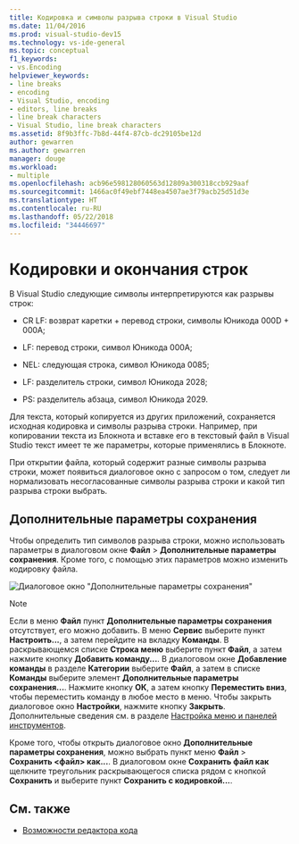 ```yaml
---
title: Кодировка и символы разрыва строки в Visual Studio
ms.date: 11/04/2016
ms.prod: visual-studio-dev15
ms.technology: vs-ide-general
ms.topic: conceptual
f1_keywords:
- vs.Encoding
helpviewer_keywords:
- line breaks
- encoding
- Visual Studio, encoding
- editors, line breaks
- line break characters
- Visual Studio, line break characters
ms.assetid: 8f9b3ffc-7b8d-44f4-87cb-dc29105be12d
author: gewarren
ms.author: gewarren
manager: douge
ms.workload:
- multiple
ms.openlocfilehash: acb96e598128060563d12809a300318ccb929aaf
ms.sourcegitcommit: 1466ac0f49ebf7448ea4507ae3f79acb25d51d3e
ms.translationtype: HT
ms.contentlocale: ru-RU
ms.lasthandoff: 05/22/2018
ms.locfileid: "34446697"
---
```

# <a name="encodings-and-line-endings"></a>Кодировки и окончания строк

В Visual Studio следующие символы интерпретируются как разрывы строк:

- CR LF: возврат каретки + перевод строки, символы Юникода 000D + 000A;

- LF: перевод строки, символ Юникода 000A;

- NEL: следующая строка, символ Юникода 0085;

- LF: разделитель строки, символ Юникода 2028;

- PS: разделитель абзаца, символ Юникода 2029.

Для текста, который копируется из других приложений, сохраняется исходная кодировка и символы разрыва строки. Например, при копировании текста из Блокнота и вставке его в текстовый файл в Visual Studio текст имеет те же параметры, которые применялись в Блокноте.

При открытии файла, который содержит разные символы разрыва строки, может появиться диалоговое окно с запросом о том, следует ли нормализовать несогласованные символы разрыва строки и какой тип разрыва строки выбрать.

## <a name="advanced-save-options"></a>Дополнительные параметры сохранения

Чтобы определить тип символов разрыва строки, можно использовать параметры в диалоговом окне **Файл** > **Дополнительные параметры сохранения**. Кроме того, с помощью этих параметров можно изменить кодировку файла.

![Диалоговое окно "Дополнительные параметры сохранения"](media/line_endings.png)

> [!NOTE]
> Если в меню **Файл** пункт **Дополнительные параметры сохранения** отсутствует, его можно добавить. В меню **Сервис** выберите пункт **Настроить...**, а затем перейдите на вкладку **Команды**. В раскрывающемся списке **Строка меню** выберите пункт **Файл**, а затем нажмите кнопку **Добавить команду...**. В диалоговом окне **Добавление команды** в разделе **Категории** выберите **Файл**, а затем в списке **Команды** выберите элемент **Дополнительные параметры сохранения...**. Нажмите кнопку **ОК**, а затем кнопку **Переместить вниз**, чтобы переместить команду в любое место в меню. Чтобы закрыть диалоговое окно **Настройки**, нажмите кнопку **Закрыть**. Дополнительные сведения см. в разделе [Настройка меню и панелей инструментов](../ide/how-to-customize-menus-and-toolbars-in-visual-studio.md#customizing_menu).
>
> Кроме того, чтобы открыть диалоговое окно **Дополнительные параметры сохранения**, можно выбрать пункт меню **Файл** > **Сохранить \<файл\> как...**. В диалоговом окне **Сохранить файл как** щелкните треугольник раскрывающегося списка рядом с кнопкой **Сохранить** и выберите пункт **Сохранить с кодировкой...**.

## <a name="see-also"></a>См. также

- [Возможности редактора кода](../ide/writing-code-in-the-code-and-text-editor.md)